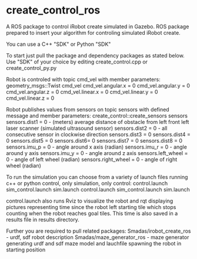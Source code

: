 # create_control_ros
A ROS package to control iRobot create simulated in Gazebo.
ROS package prepared to insert your algorithm for controling simulated iRobot create.

You can use a C++ "SDK" or Python "SDK"

To start just pull the package and dependency packages as stated below.
Use "SDK" of your choice by editing create_control.cpp or create_control_py.py

Robot is controled with topic cmd_vel with member parameters:
geometry_msgs::Twist cmd_vel
cmd_vel.angular.x = 0
cmd_vel.angular.y = 0
cmd_vel.angular.z = 0
cmd_vel.linear.x = 0
cmd_vel.linear.y = 0
cmd_vel.linear.z = 0

Robot publishes values from sensors on topic sensors with defined message and member parameters:
create_control::create_sensors sensors
sensors.dist1 = 0 - (meters) average distance of obstacle from left front left laser scanner (simulated ultrasound sensor)
sensors.dist2 = 0 - all consecutive sensor in clockwise direction
sensors.dist3 = 0
sensors.dist4 = 0
sensors.dist5 = 0
sensors.dist6= 0
sensors.dist7 = 0
sensors.dist8 = 0
sensors.imu_p = 0 - angle around x axis (radian)
sensors.imu_r = 0 - angle around y axis
sensors.imu_y = 0 - angle around z axis
sensors.left_wheel = 0 - angle of left wheel (radian)
sensors.right_wheel = 0 - angle of right wheel (radian)

To run the simulation you can choose from a variety of launch files running c++ or python control, only simulation, only control:
control.launch
sim_control.launch
sim.launch
control.launch
sim_control.launch
sim.launch

control.launch also runs Rviz to visualize the robot and rqt displaying pictures representing time since the robot left starting tile which stops counting when the robot reaches goal tiles. This time is also saved in a results file in results directory.

Further you are required to pull related packages:
Smadas/irobot_create_ros - urdf, sdf robot description
Smadas/maze_generator_ros - maze generator generating urdf and sdf maze model and lauchfile spawning the robot in starting position
